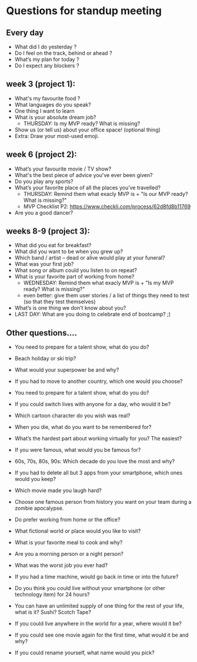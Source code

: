 

# Questions for standup meeting

## Every day
- What did I do yesterday ?
- Do I feel on the track, behind or ahead ?
- What’s my plan for today ?
- Do I expect any blockers ?


## week 3 (project 1):

- What's my favourite food ?
- What languages do you speak?
- One thing I want to learn
- What is your absolute dream job?
  - THURSDAY: Is my MVP ready? What is missing?
- Show us (or tell us) about your office space! (optional thing)
- Extra: Draw your most-used emoji.


## week 6 (project 2):
- What’s your favourite movie / TV show?
- What's the best piece of advice you've ever been given?
- Do you play any sports?
- What’s your favorite place of all the places you’ve travelled?
  - THURSDAY: Remind them what exacly MVP is + "Is our MVP ready? What is missing?"
  - MVP Checklist P2: https://www.checkli.com/process/62d8fd8b11769
- Are you a good dancer?


## weeks 8-9 (project 3):
- What did you eat for breakfast?
- What did you want to be when you grew up?
- Which band / artist – dead or alive would play at your funeral?
- What was your first job?
- What song or album could you listen to on repeat?
- What is your favorite part of working from home?
  - WEDNESDAY: Remind them what exacly MVP is + "Is my MVP ready? What is missing?"
  - even better: give them user stories / a list of things they need to test (so that they test themselves)
- What’s is one thing we don’t know about you?
- LAST DAY: What are you doing to celebrate end of bootcamp? ;)


## Other questions....

- You need to prepare for a talent show, what do you do?
- Beach holiday or ski trip?
- What would your superpower be and why?
- If you had to move to another country, which one would you choose?
- You need to prepare for a talent show, what do you do?
- If you could switch lives with anyone for a day, who would it be?
- Which cartoon character do you wish was real?
- When you die, what do you want to be remembered for?
- What’s the hardest part about working virtually for you? The easiest?
- If you were famous, what would you be famous for?
- 60s, 70s, 80s, 90s: Which decade do you love the most and why?
- If you had to delete all but 3 apps from your smartphone, which ones would you keep?

- Which movie made you laugh hard?
- Choose one famous person from history you want on your team during a zombie apocalypse.
- Do prefer working from home or the office?
- What fictional world or place would you like to visit?
- What is your favorite meal to cook and why?
- Are you a morning person or a night person?


- What was the worst job you ever had?
- If you had a time machine, would go back in time or into the future?
- Do you think you could live without your smartphone (or other technology item) for 24 hours?
- You can have an unlimited supply of one thing for the rest of your life, what is it? Sushi? Scotch Tape?
- If you could live anywhere in the world for a year, where would it be?
- If you could see one movie again for the first time, what would it be and why?
- If you could rename yourself, what name would you pick?

